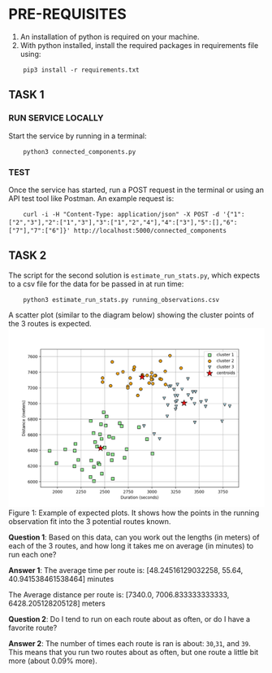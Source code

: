 
# PRE-REQUISITES
1. An installation of python is required on your machine. 
2. With python installed, install the required packages in requirements file using:
```
    pip3 install -r requirements.txt 
```
## TASK 1
### RUN SERVICE LOCALLY 
Start the service by running in a terminal:
```
    python3 connected_components.py 
```
### TEST
Once the service has started, run a POST request in the terminal or using an API test tool like Postman. An example request is:
```
    curl -i -H "Content-Type: application/json" -X POST -d '{"1":["2","3"],"2":["1","3"],"3":["1","2","4"],"4":["3"],"5":[],"6":["7"],"7":["6"]}' http://localhost:5000/connected_components
```

## TASK 2
The script for the second solution is `estimate_run_stats.py`, which expects to a csv file for the data for be passed in at run time:
```
    python3 estimate_run_stats.py running_observations.csv
```
A scatter plot (similar to the diagram below) showing the cluster points of the 3 routes is expected.
![Example of expected plot](3cluster_n_init-10.png) Figure 1: Example of expected plots. It shows how the points in the running observation fit into the 3 potential routes known.

**Question 1**: Based on this data, can you work out the lengths (in meters) of each of the 3 routes, and how long it takes me on average (in minutes) to run each one?

**Answer 1**: 
The average time per route is: [48.24516129032258, 55.64, 40.941538461538464] minutes

The Average distance per route is: [7340.0, 7006.833333333333, 6428.205128205128] meters

**Question 2**: Do I tend to run on each route about as often, or do I have a favorite route?

**Answer 2**: The number of times each route is ran is about: `30`,`31`, and `39`. 
This means that you run two routes about as often, but one route a little bit more (about 0.09% more).
